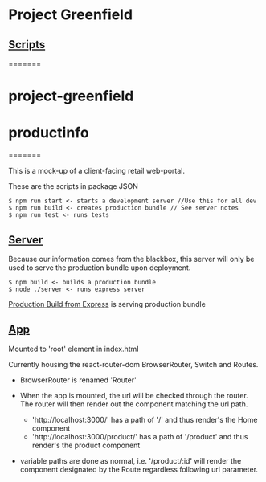 # Project Greenfield

## [Scripts](/package.json)
=======
# project-greenfield
productinfo
=======
=======

This is a mock-up of a client-facing retail web-portal.


These are the scripts in package JSON

```
$ npm run start <- starts a development server //Use this for all dev
$ npm run build <- creates production bundle // See server notes
$ npm run test <- runs tests
```

## [Server](/server/index.js)

Because our information comes from the blackbox, this server will only be used to serve the production bundle upon deployment.

```
$ npm build <- builds a production bundle
$ node ./server <- runs express server
```

[Production Build from Express](http://localhost:8080/) is serving production bundle

## [App](/src/components/App.js)

Mounted to 'root' element in index.html

Currently housing the react-router-dom BrowserRouter, Switch and Routes.
- BrowserRouter is renamed 'Router'
- When the app is mounted, the url will be checked through the router.  The router will then render out the component matching the url path.


  - 'http://localhost:3000/' has a path of '/' and thus render's the Home component
  - 'http://localhost:3000/product/' has a path of '/product' and thus render's the product component

- variable paths are done as normal, i.e. '/product/:id' will render the component designated by the Route regardless following url parameter.
